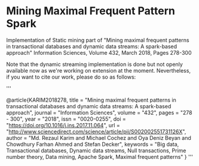# Mining Maximal Frequent Pattern Spark
Implementation of Static mining part of "Mining maximal frequent patterns in transactional databases and dynamic data streams: A spark-based approach" Information Sciences, Volume 432, March 2018, Pages 278-300

Note that the dynamic streaming implementation is done but not openly available now as we're working on extension at the moment. Nevertheless, if you want to cite our work, please do so as follows: 

'''

@article{KARIM2018278,
title = "Mining maximal frequent patterns in transactional databases and dynamic data streams: A spark-based approach",
journal = "Information Sciences",
volume = "432",
pages = "278 - 300",
year = "2018",
issn = "0020-0255",
doi = "https://doi.org/10.1016/j.ins.2017.11.064",
url = "http://www.sciencedirect.com/science/article/pii/S002002551731126X",
author = "Md. Rezaul Karim and Michael Cochez and Oya Deniz Beyan and Chowdhury Farhan Ahmed and Stefan Decker",
keywords = "Big data, Transactional databases, Dynamic data streams, Null transactions, Prime number theory, Data mining, Apache Spark, Maximal frequent patterns"
}
'''
